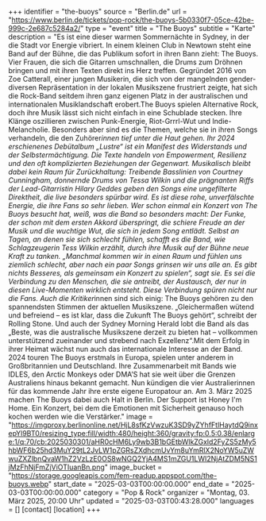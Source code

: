 +++
identifier = "the-buoys"
source = "Berlin.de"
url = "https://www.berlin.de/tickets/pop-rock/the-buoys-5b0330f7-05ce-42be-999c-2e687c5284a2/"
type = "event"
title = "The Buoys"
subtitle = "Karte"
description = "Es ist eine dieser warmen Sommernächte in Sydney, in der die Stadt vor Energie vibriert. In einem kleinen Club in Newtown steht eine Band auf der Bühne, die das Publikum sofort in ihren Bann zieht: The Buoys. Vier Frauen, die sich die Gitarren umschnallen, die Drums zum Dröhnen bringen und mit ihren Texten direkt ins Herz treffen. Gegründet 2016 von Zoe Catterall, einer jungen Musikerin, die sich von der mangelnden gender-diversen Repräsentation in der lokalen Musikszene frustriert zeigte, hat sich die Rock-Band seitdem ihren ganz eigenen Platz in der australischen und internationalen Musiklandschaft erobert.The Buoys spielen Alternative Rock, doch ihre Musik lässt sich nicht einfach in eine Schublade stecken. Ihre Klänge oszillieren zwischen Punk-Energie, Riot-Grrrl-Wut und Indie-Melancholie. Besonders aber sind es die Themen, welche sie in ihren Songs verhandeln, die den Zuhörer*innen tief unter die Haut gehen. Ihr 2024 erschienenes Debütalbum „Lustre“ ist ein Manifest des Widerstands und der Selbstermächtigung. Die Texte handeln von Empowerment, Resilienz und den oft komplizierten Beziehungen der Gegenwart. Musikalisch bleibt dabei kein Raum für Zurückhaltung: Treibende Basslinien von Courtney Cunningham, donnernde Drums von Tessa Wilkin und die prägnanten Riffs der Lead-Gitarristin Hilary Geddes geben den Songs eine ungefilterte Direktheit, die live besonders spürbar wird. Es ist diese rohe, unverfälschte Energie, die ihre Fans so sehr lieben. Wer schon einmal ein Konzert von The Buoys besucht hat, weiß, was die Band so besonders macht: Der Funke, der schon mit dem ersten Akkord überspringt, die schiere Freude an der Musik und die wuchtige Wut, die sich in jedem Song entlädt. Selbst an Tagen, an denen sie sich schlecht fühlen, schafft es die Band, wie Schlagzeugerin Tess Wilkin erzählt, durch ihre Musik auf der Bühne neue Kraft zu tanken. „Manchmal kommen wir in einen Raum und fühlen uns ziemlich schlecht, aber nach ein paar Songs grinsen wir uns alle an. Es gibt nichts Besseres, als gemeinsam ein Konzert zu spielen“, sagt sie. Es sei die Verbindung zu den Menschen, die sie antreibt, der Austausch, der nur in diesen Live-Momenten wirklich entsteht. Diese Verbindung spüren nicht nur die Fans. Auch die Kritiker*innen sind sich einig: The Buoys gehören zu den spannendsten Stimmen der aktuellen Musikszene. „Gleichermaßen wütend und befreiend – es ist klar, dass die Zukunft The Buoys gehört“, schreibt der Rolling Stone. Und auch der Sydney Morning Herald lobt die Band als das „Beste, was die australische Musikszene derzeit zu bieten hat – vollkommen unterstützend zueinander und strebend nach Exzellenz“.Mit dem Erfolg in ihrer Heimat wächst nun auch das internationale Interesse an der Band. 2024 touren The Buoys erstmals in Europa, spielen unter anderem in Großbritannien und Deutschland. Ihre Zusammenarbeit mit Bands wie IDLES, den Arctic Monkeys oder DMA’S hat sie weit über die Grenzen Australiens hinaus bekannt gemacht. Nun kündigen die vier Australierinnen für das kommende Jahr ihre erste eigene Europatour an. Am 3. März 2025 machen The Buoys dabei auch Halt in Berlin. Der Support ist Honey I'm Home. Ein Konzert, bei dem die Emotionen mit Sicherheit genauso hoch kochen werden wie die Verstärker."
image = "https://imgproxy.berlinonline.net/HjL8sfKzVwzuK3SD9yZYhfFtlHaytdQ9inxepYl9BT0/resizing_type:fill/width:480/height:360/gravity:fp:0.5:0.38/enlarge:1/q:70/cb:2025030301/aHR0cHM6Ly9wb3B1bGEtbWlkZGxld2FyZS5zMy5hbWF6b25hd3MuY29tL2JvLW1pZGRsZXdhcmUvYm8uYmRlX2NoYW5uZWwuZXZlbnQvaW1hZ2VzLzE0OS8wNGQ2YjA4MS1mZGU1LWI2NjAtZDM5NS1jMzFhNjFmZjViOTIuanBn.png"
image_bucket = "https://storage.googleapis.com/fem-readup.appspot.com/the-buoys.webp"
start_date = "2025-03-03T00:00:00.000"
end_date = "2025-03-03T00:00:00.000"
category = "Pop & Rock"
organizer = "Montag, 03. März 2025, 20:00 Uhr"
updated = "2025-03-03T00:43:28.000"
languages = []
[contact]
[location]
+++